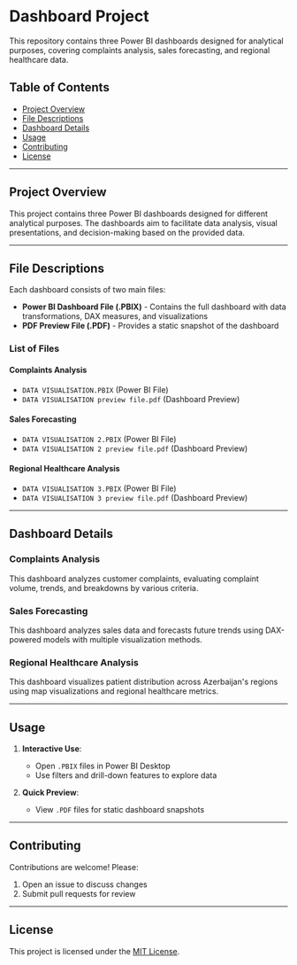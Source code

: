 # Dashboard Project

This repository contains three Power BI dashboards designed for analytical purposes, covering complaints analysis, sales forecasting, and regional healthcare data.

## Table of Contents

- [Project Overview](#project-overview)
- [File Descriptions](#file-descriptions)
- [Dashboard Details](#dashboard-details)
- [Usage](#usage)
- [Contributing](#contributing)
- [License](#license)

---

## Project Overview

This project contains three Power BI dashboards designed for different analytical purposes. The dashboards aim to facilitate data analysis, visual presentations, and decision-making based on the provided data.

---

## File Descriptions

Each dashboard consists of two main files:

- **Power BI Dashboard File (.PBIX)** - Contains the full dashboard with data transformations, DAX measures, and visualizations
- **PDF Preview File (.PDF)** - Provides a static snapshot of the dashboard

### List of Files

#### Complaints Analysis
- `DATA VISUALISATION.PBIX` (Power BI File)
- `DATA VISUALISATION preview file.pdf` (Dashboard Preview)

#### Sales Forecasting
- `DATA VISUALISATION 2.PBIX` (Power BI File)
- `DATA VISUALISATION 2 preview file.pdf` (Dashboard Preview)

#### Regional Healthcare Analysis
- `DATA VISUALISATION 3.PBIX` (Power BI File)
- `DATA VISUALISATION 3 preview file.pdf` (Dashboard Preview)

---

## Dashboard Details

### Complaints Analysis
This dashboard analyzes customer complaints, evaluating complaint volume, trends, and breakdowns by various criteria.

### Sales Forecasting
This dashboard analyzes sales data and forecasts future trends using DAX-powered models with multiple visualization methods.

### Regional Healthcare Analysis
This dashboard visualizes patient distribution across Azerbaijan's regions using map visualizations and regional healthcare metrics.

---

## Usage

1. **Interactive Use**:
   - Open `.PBIX` files in Power BI Desktop
   - Use filters and drill-down features to explore data

2. **Quick Preview**:
   - View `.PDF` files for static dashboard snapshots

---

## Contributing

Contributions are welcome! Please:
1. Open an issue to discuss changes
2. Submit pull requests for review

---

## License

This project is licensed under the [MIT License](LICENSE).

